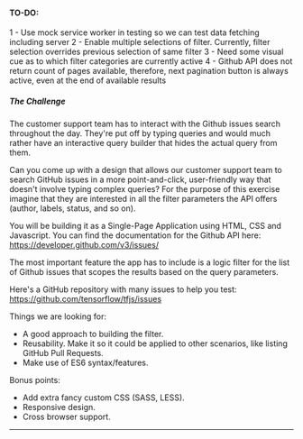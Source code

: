
#### TO-DO:
1 - Use mock service worker in testing so we can test data fetching including server
2 - Enable multiple selections of filter. Currently, filter selection overrides previous selection of same filter
3 - Need some visual cue as to which filter categories are currently active
4 - Github API does not return count of pages available, therefore, next pagination button is always active, even at the end of available results


##### The Challenge
The customer support team has to interact with the Github issues search throughout the day. They're put off by typing queries and would much rather have an interactive query builder that hides the actual query from them.

Can you come up with a design that allows our customer support team to search GitHub issues in a more point-and-click, user-friendly way that doesn't involve typing complex queries?
For the purpose of this exercise imagine that they are interested in all the filter parameters the API offers (author, labels, status, and so on).

You will be building it as a Single-Page Application using HTML, CSS and Javascript. You can find the documentation for the Github API here: https://developer.github.com/v3/issues/

The most important feature the app has to include is a logic filter for the list of Github issues that scopes the results based on the query parameters.

Here's a GitHub repository with many issues to help you test: https://github.com/tensorflow/tfjs/issues

Things we are looking for:
- A good approach to building the filter.
- Reusability. Make it so it could be applied to other scenarios, like listing GitHub Pull Requests.
- Make use of ES6 syntax/features.

Bonus points:
- Add extra fancy custom CSS (SASS, LESS).
- Responsive design.
- Cross browser support.
----